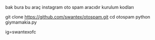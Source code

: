 bak bura bu araç instagram oto spam aracıdır kurulum kodları

git clone https://github.com/swantex/otospam.git
cd otospam
python giymamakia.py 

ig=swantexofc
